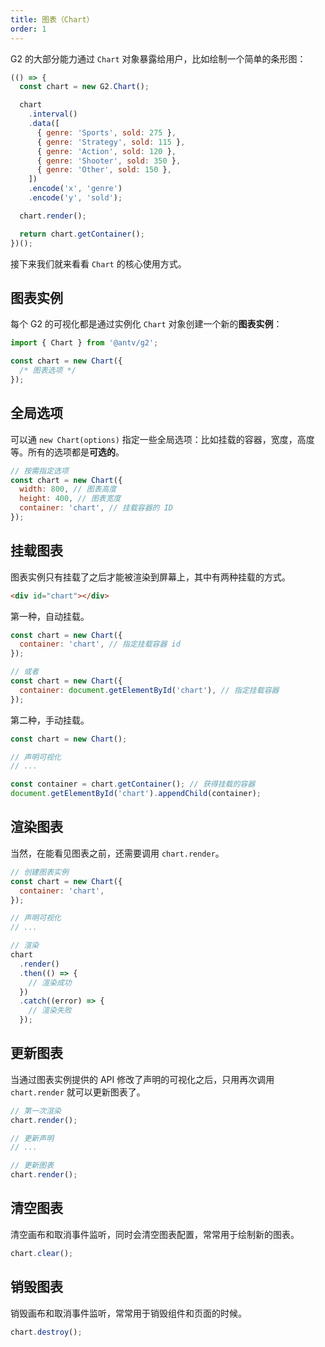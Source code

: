 ```yaml
---
title: 图表（Chart）
order: 1
---
```


G2 的大部分能力通过 `Chart` 对象暴露给用户，比如绘制一个简单的条形图：

```js | ob
(() => {
  const chart = new G2.Chart();

  chart
    .interval()
    .data([
      { genre: 'Sports', sold: 275 },
      { genre: 'Strategy', sold: 115 },
      { genre: 'Action', sold: 120 },
      { genre: 'Shooter', sold: 350 },
      { genre: 'Other', sold: 150 },
    ])
    .encode('x', 'genre')
    .encode('y', 'sold');

  chart.render();

  return chart.getContainer();
})();
```

接下来我们就来看看 `Chart` 的核心使用方式。

## 图表实例

每个 G2 的可视化都是通过实例化 `Chart` 对象创建一个新的**图表实例**：

```js
import { Chart } from '@antv/g2';

const chart = new Chart({
  /* 图表选项 */
});
```

## 全局选项

可以通 `new Chart(options)` 指定一些全局选项：比如挂载的容器，宽度，高度等。所有的选项都是**可选的**。

```js
// 按需指定选项
const chart = new Chart({
  width: 800, // 图表高度
  height: 400, // 图表宽度
  container: 'chart', // 挂载容器的 ID
});
```

## 挂载图表

图表实例只有挂载了之后才能被渲染到屏幕上，其中有两种挂载的方式。

```html
<div id="chart"></div>
```

第一种，自动挂载。

```js
const chart = new Chart({
  container: 'chart', // 指定挂载容器 id
});

// 或者
const chart = new Chart({
  container: document.getElementById('chart'), // 指定挂载容器
});
```

第二种，手动挂载。

```js
const chart = new Chart();

// 声明可视化
// ...

const container = chart.getContainer(); // 获得挂载的容器
document.getElementById('chart').appendChild(container);
```

## 渲染图表

当然，在能看见图表之前，还需要调用 `chart.render`。

```js
// 创建图表实例
const chart = new Chart({
  container: 'chart',
});

// 声明可视化
// ...

// 渲染
chart
  .render()
  .then(() => {
    // 渲染成功
  })
  .catch((error) => {
    // 渲染失败
  });
```

## 更新图表

当通过图表实例提供的 API 修改了声明的可视化之后，只用再次调用 `chart.render` 就可以更新图表了。

```js
// 第一次渲染
chart.render();

// 更新声明
// ...

// 更新图表
chart.render();
```

## 清空图表

清空画布和取消事件监听，同时会清空图表配置，常常用于绘制新的图表。

```js
chart.clear();
```

## 销毁图表

销毁画布和取消事件监听，常常用于销毁组件和页面的时候。

```js
chart.destroy();
```
